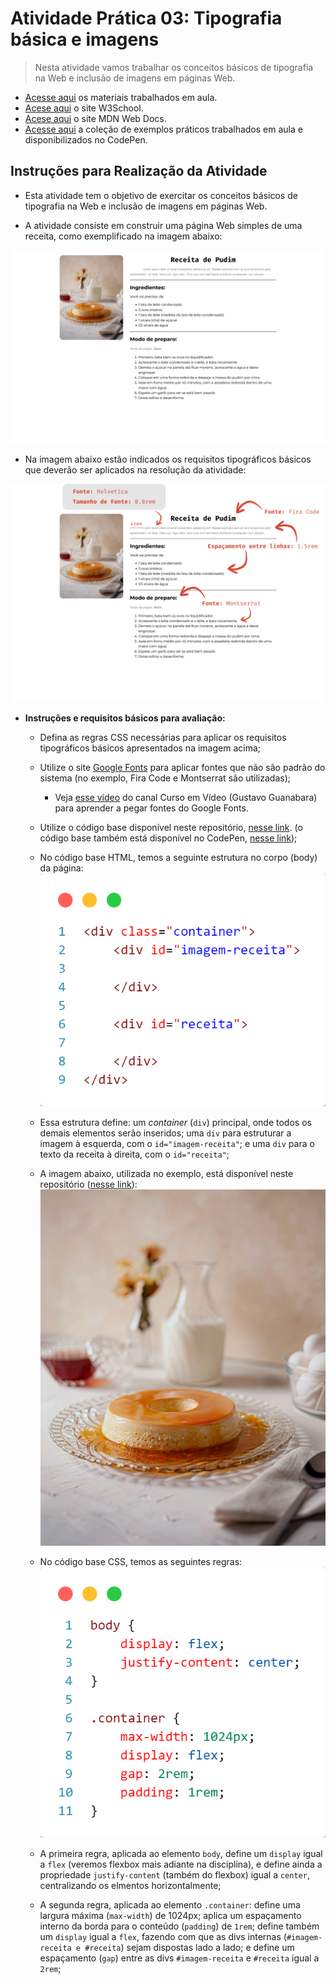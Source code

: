 # Atividade Prática 03: Tipografia básica e imagens

> Nesta atividade vamos trabalhar os conceitos básicos de tipografia na Web e inclusão de imagens em páginas Web.

- [Acesse aqui](./../../materiais/slides/) os materiais trabalhados em aula.
- [Acese aqui](https://www.w3schools.com/) o site W3School.
- [Acese aqui](https://developer.mozilla.org/pt-BR/) o site MDN Web Docs.
- [Acesse aqui](https://codepen.io/collection/rxRBoW) a coleção de exemplos práticos trabalhados em aula e disponibilizados no CodePen.

<a id="inst"></a>
## Instruções para Realização da Atividade

- Esta atividade tem o objetivo de exercitar os conceitos básicos de tipografia na Web e inclusão de imagens em páginas Web.

- A atividade consiste em construir uma página Web simples de uma receita, como exemplificado na imagem abaixo:

<div align="center">
    <img src="./img-instrucoes/reultado.png">
</div>

- Na imagem abaixo estão indicados os requisitos tipográficos básicos que deverão ser aplicados na resolução da atividade:

<div align="center">
    <img src="./img-instrucoes/resultado-instrucoes.png">
</div>

- **Instruções e requisitos básicos para avaliação:**

    - Defina as regras CSS necessárias para aplicar os requisitos tipográficos básicos apresentados na imagem acima;
    - Utilize o site [Google Fonts](https://fonts.google.com/) para aplicar fontes que não são padrão do sistema (no exemplo, Fira Code e Montserrat são utilizadas);
        - Veja [esse vídeo](https://youtu.be/FLuQonci9wU?feature=shared) do canal Curso em Vídeo (Gustavo Guanabara) para aprender a pegar fontes do Google Fonts.
    - Utilize o código base disponível neste repositório, [nesse link](./codigo-base/). (o código base também está disponível no CodePen, [nesse link](https://codepen.io/lucasifce/pen/vYMjpaY));

    - No código base HTML, temos a seguinte estrutura no corpo (body) da página:
        ![](./img-instrucoes/code-html.png)
    - Essa estrutura define: um *container* (`div`) principal, onde todos os demais elementos serão inseridos; uma `div` para estruturar a imagem à esquerda, com o `id="imagem-receita"`; e uma `div` para o texto da receita à direita, com o `id="receita"`;

    - A imagem abaixo, utilizada no exemplo, está disponível neste repositório ([nesse link](./codigo-base/img/pudim.jpg)):
        ![](./codigo-base/img/pudim.jpg)

    - No código base CSS, temos as seguintes regras:
        ![](./img-instrucoes/code-css.png)
    - A primeira regra, aplicada ao elemento `body`, define um `display` igual a `flex` (veremos flexbox mais adiante na disciplina), e define ainda a propriedade `justify-content` (também do flexbox) igual a `center`, centralizando os elmentos horizontalmente;
    - A segunda regra, aplicada ao elemento `.container`: define uma largura máxima (`max-width`) de 1024px; aplica um espaçamento interno da borda para o conteúdo (`padding`) de `1rem`; define também um `display` igual a `flex`, fazendo com que as divs internas (`#imagem-receita e #receita`) sejam dispostas lado a lado; e define um espaçamento (`gap`) entre as divs `#imagem-receita` e `#receita` igual a `2rem`;
